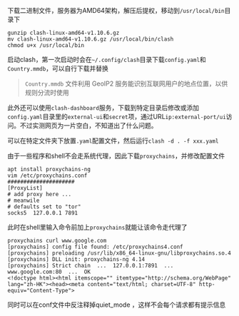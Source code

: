下载二进制文件，服务器为AMD64架构，解压后提权，移动到`/usr/local/bin`目录下

```shell
gunzip clash-linux-amd64-v1.10.6.gz
mv clash-linux-amd64-v1.10.6.gz /usr/local/bin/clash
chmod u+x /usr/local/bin
```

启动clash，第一次启动时会在`~/.config/clash`目录下载`config.yaml`和`Country.mmdb`，可以自行下载并替换

> `Country.mmdb` 文件利用 GeoIP2 服务能识别互联网用户的地点位置，以供规则分流时使用

此外还可以使用`clash-dashboard`服务，下载到特定目录后修改或添加`config.yaml`目录里的`external-ui`和`secret`项，通过URL`ip:external-port/ui`访问。不过实测网页为一片空白，不知道出了什么问题。

可以在特定文件夹下放置`.yaml`配置文件，然后运行`clash -d . -f xxx.yaml`

由于一些程序和shell不会走系统代理，因此下载`proxychains`，并修改配置文件

```shell
apt install proxychains-ng
vim /etc/proxychains.conf
#####################
[ProxyList]
# add proxy here ...
# meanwile
# defaults set to "tor"
socks5 	127.0.0.1 7891
```

此时在shell里输入命令前加上`proxychains`就能让该命令走代理了

```shell
proxychains curl www.google.com
[proxychains] config file found: /etc/proxychains4.conf
[proxychains] preloading /usr/lib/x86_64-linux-gnu/libproxychains.so.4
[proxychains] DLL init: proxychains-ng 4.14
[proxychains] Strict chain  ...  127.0.0.1:7891  ...  www.google.com:80  ...  OK
<!doctype html><html itemscope="" itemtype="http://schema.org/WebPage" lang="zh-HK"><head><meta content="text/html; charset=UTF-8" http-equiv="Content-Type">
```

同时可以在conf文件中反注释掉quiet_mode ，这样不会每个请求都有提示信息
